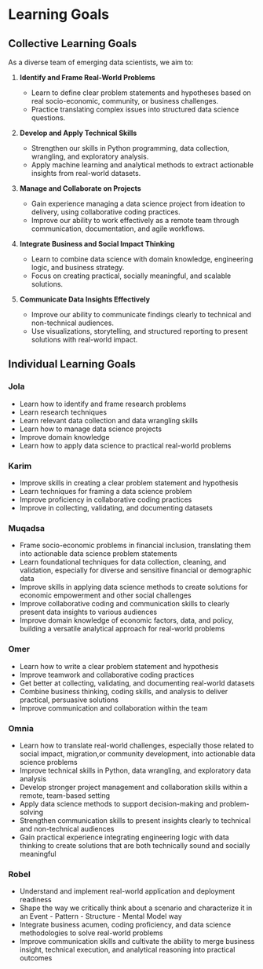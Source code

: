 
# Learning Goals

## Collective Learning Goals

As a diverse team of emerging data scientists, we aim to:

1. **Identify and Frame Real-World Problems**  
   - Learn to define clear problem statements and hypotheses based on real socio-economic,
  community, or business challenges.  
   - Practice translating complex issues into structured data science questions.

2. **Develop and Apply Technical Skills**  
   - Strengthen our skills in Python programming, data collection, wrangling,
  and exploratory analysis.  
   - Apply machine learning and analytical methods to extract actionable insights
  from real-world datasets.

3. **Manage and Collaborate on Projects**  
   - Gain experience managing a data science project from ideation to delivery,
  using collaborative coding practices.  
   - Improve our ability to work effectively as a remote team through communication,
   documentation, and agile workflows.

4. **Integrate Business and Social Impact Thinking**  
   - Learn to combine data science with domain knowledge, engineering logic,
  and business strategy.  
   - Focus on creating practical, socially meaningful, and scalable solutions.

5. **Communicate Data Insights Effectively**  
   - Improve our ability to communicate findings clearly to technical and
  non-technical audiences.  
   - Use visualizations, storytelling, and structured reporting
   to present solutions with real-world impact.

## Individual Learning Goals

### **Jola**

- Learn how to identify and frame research problems  
- Learn research techniques  
- Learn relevant data collection and data wrangling skills  
- Learn how to manage data science projects  
- Improve domain knowledge  
- Learn how to apply data science to practical real-world problems  

### **Karim**

- Improve skills in creating a clear problem statement and hypothesis  
- Learn techniques for framing a data science problem  
- Improve proficiency in collaborative coding practices  
- Improve in collecting, validating, and documenting datasets  

### **Muqadsa**

- Frame socio-economic problems in financial inclusion,
translating them into actionable data science problem statements  
- Learn foundational techniques for data collection, cleaning, and validation,
especially for diverse and sensitive financial or demographic data  
- Improve skills in applying data science methods to create solutions
for economic empowerment and other social challenges  
- Improve collaborative coding and communication skills
to clearly present data insights to various audiences  
- Improve domain knowledge of economic factors, data, and policy,
building a versatile analytical approach for real-world problems  

### **Omer**

- Learn how to write a clear problem statement and hypothesis  
- Improve teamwork and collaborative coding practices  
- Get better at collecting, validating, and documenting real-world datasets  
- Combine business thinking, coding skills, and analysis to deliver practical,
persuasive solutions
- Improve communication and collaboration within the team  

### **Omnia**

- Learn how to translate real-world challenges, especially those related to
social impact, migration,or community development,
into actionable data science problems  
- Improve technical skills in Python, data wrangling,
and exploratory data analysis  
- Develop stronger project management and collaboration skills within a remote,
team-based setting  
- Apply data science methods to support decision-making and problem-solving
- Strengthen communication skills to present insights clearly
to technical and non-technical audiences  
- Gain practical experience integrating engineering logic with data thinking
to create solutions that are both technically sound and socially meaningful  

### **Robel**

- Understand and implement real-world application and deployment readiness  
- Shape the way we critically think about a scenario and characterize it in
an Event - Pattern - Structure - Mental Model way  
- Integrate business acumen, coding proficiency,
and data science methodologies to solve real-world problems  
- Improve communication skills and cultivate the ability to merge business insight,
technical execution, and analytical reasoning into practical outcomes  

